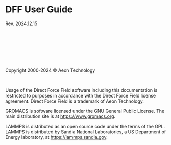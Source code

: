 # DFF User Guide 

Rev. 2024.12.15

<br/>
<br/>
<br/>
<br/>
<br/>
<br/>


Copyright 2000-2024 © Aeon Technology 

<br/>

Usage of the Direct Force Field software including this documentation is restricted to purposes in accordance with the Direct Force Field license agreement. Direct Force Field is a trademark of Aeon Technology.

GROMACS is software licensed under the GNU General Public License. The main distribution site is at https://www.gromacs.org.

LAMMPS is distributed as an open source code under the terms of the GPL. LAMMPS is distributed by Sandia National Laboratories, a US Department of Energy laboratory, at https://lammps.sandia.gov.
